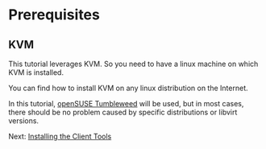 # Prerequisites

## KVM

This tutorial leverages KVM. So you need to have a linux machine on which KVM is installed.

You can find how to install KVM on any linux distribution on the Internet.

In this tutorial, [openSUSE Tumbleweed](https://en.opensuse.org/Portal:Tumbleweed) will be used, but in most cases, there should be no problem caused by specific distributions or libvirt versions.




Next: [Installing the Client Tools](02-client-tools.md)
